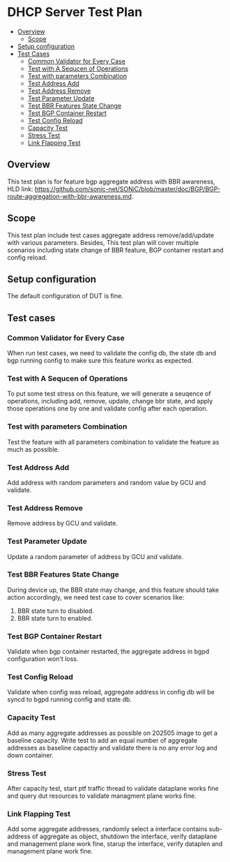 # DHCP Server Test Plan

- [Overview](#overview)
  - [Scope](#scope)
- [Setup configuration](#setup-configuration)
- [Test Cases](#test-cases)
  - [Common Validator for Every Case](#Common-Validator-for-Every-Case)
  - [Test with A Sequcen of Operations](#Test-with-A-Sequcen-of-Operations)
  - [Test with parameters Combination](#Test-with-parameters-Combination)
  - [Test Address Add](#Test-Address-Add)
  - [Test Address Remove](#Test-Address-Remove)
  - [Test Parameter Update](#Test-Parameter-Update)
  - [Test BBR Features State Change](#Test-BBR-Features-State-Change)
  - [Test BGP Container Restart](#Test-BGP-Container-Restart)
  - [Test Config Reload](#Test-Config-Reload)
  - [Capacity Test](#Capacity-Test)
  - [Stress Test](#Stress-Test)
  - [Link Flapping Test](#Link-Flapping-Test)

## Overview

This test plan is for feature bgp aggregate address with BBR awareness, HLD link: https://github.com/sonic-net/SONiC/blob/master/doc/BGP/BGP-route-aggregation-with-bbr-awareness.md.

## Scope

This test plan include test cases aggregate address remove/add/update with various parameters.
Besides, This test plan will cover multiple scenarios including state change of BBR feature, BGP container restart and config reload.

## Setup configuration

The default configuration of DUT is fine.

## Test cases
### Common Validator for Every Case
When run test cases, we need to validate the config db, the state db and bgp running config to make sure this feature works as expected.

### Test with A Sequcen of Operations
To put some test stress on this feature, we will generate a seuqence of operations, including add, remove, update, change bbr state, and apply those operations one by one and validate config after each operation.

### Test with parameters Combination
Test the feature with all parameters combination to validate the feature as much as possible.

### Test Address Add
Add address with random parameters and random value by GCU and validate.

### Test Address Remove
Remove address by GCU and validate.

### Test Parameter Update
Update a random parameter of address by GCU and validate.

### Test BBR Features State Change
During device up, the BBR state may change, and this feature should take action accordingly, we need test case to cover scenarios like:
1. BBR state turn to disabled.
2. BBR state turn to enabled.

### Test BGP Container Restart
Validate when bgp container restarted, the aggregate address in bgpd configuration won't loss.

### Test Config Reload
Validate when config was reload, aggregate address in config db will be syncd to bgpd running config and state db.

### Capacity Test
Add as many aggregate addresses as possible on 202505 image to get a baseline capacity.
Write test to add an equal number of aggregate addresses as baseline capactiy and validate there is no any error log and down container.

### Stress Test
After capacity test, start ptf traffic thread to validate dataplane works fine and query dut resources to validate managment plane works fine.

### Link Flapping Test
Add some aggregate addresses, randomly select a interface contains sub-address of aggregate as object, shutdown the interface, verify dataplane and management plane work fine, starup the interface, verify dataplen and management plane work fine.